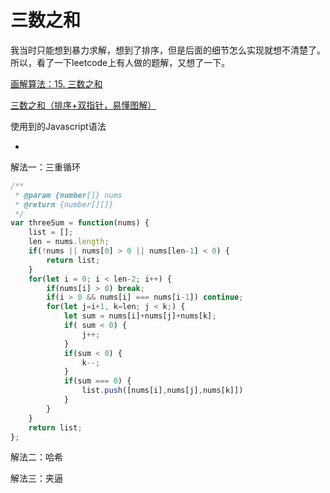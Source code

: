 # 三数之和

我当时只能想到暴力求解，想到了排序，但是后面的细节怎么实现就想不清楚了。所以，看了一下leetcode上有人做的题解，又想了一下。

[画解算法：15. 三数之和](https://leetcode-cn.com/problems/3sum/solution/hua-jie-suan-fa-15-san-shu-zhi-he-by-guanpengchn/)

[三数之和（排序+双指针，易懂图解）](https://leetcode-cn.com/problems/3sum/solution/3sumpai-xu-shuang-zhi-zhen-yi-dong-by-jyd/)

使用到的Javascript语法

- 

解法一：三重循环

```js
/**
 * @param {number[]} nums
 * @return {number[][]}
 */
var threeSum = function(nums) {
   	list = [];
   	len = nums.length;
   	if(!nums || nums[0] > 0 || nums[len-1] < 0) {
   		return list;
   	}
   	for(let i = 0; i < len-2; i++) {
   		if(nums[i] > 0) break;
   		if(i > 0 && nums[i] === nums[i-1]) continue;
   		for(let j=i+1, k=len; j < k;) {
   			let sum = nums[i]+nums[j]+nums[k];
   			if( sum < 0) {
   				j++;
   			}
   			if(sum < 0) {
   				k--;
   			}
   			if(sum === 0) {
   				list.push([nums[i],nums[j],nums[k]])
   			}
   		}
   	}
    return list;
};
```

解法二：哈希



解法三：夹逼